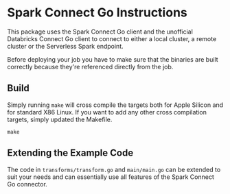 # Spark Connect Go Instructions

This package uses the Spark Connect Go client and the unofficial Databricks
Connect Go client to connect to either a local cluster, a remote cluster
or the Serverless Spark endpoint.

Before deploying your job you have to make sure that the binaries are built
correctly because they're referenced directly from the job.


## Build

Simply running `make` will cross compile the targets both for Apple Silicon and
for standard X86 Linux. If you want to add any other cross compilation targets,
simply updated the Makefile.

```shell
make
```


## Extending the Example Code

The code in `transforms/transform.go` and `main/main.go` can be extended to suit
your needs and can essentially use all features of the Spark Connect Go connector.